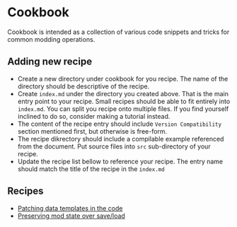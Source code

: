 # Cookbook

Cookbook is intended as a collection of various code snippets and tricks for
common modding operations.

## Adding new recipe

* Create a new directory under cookbook for you recipe. The name of the
  directory should be descriptive of the recipe.
* Create `index.md` under the directory you created above. That is the main
  entry point to your recipe. Small recipes should be able to fit entirely into
  `index.md`. You can split you recipe onto multiple files.
  If you find yourself inclined to do so, consider making a tutorial instead.
* The content of the recipe entry should include `Version Compatibility`
  section mentioned first, but otherwise is free-form.
* The recipe dikrectory should include a compilable example referenced from the
  document. Put source files into `src` sub-directory of your recipe.
* Update the recipe list bellow to reference your recipe. The entry name should
  match the title of the recipe in the `index.md`

## Recipes

* [Patching data templates in the code](patching_data_templates_in_code/index.md)
* [Preserving mod state over save/load](save_mod_state_to_save_file/index.md)

